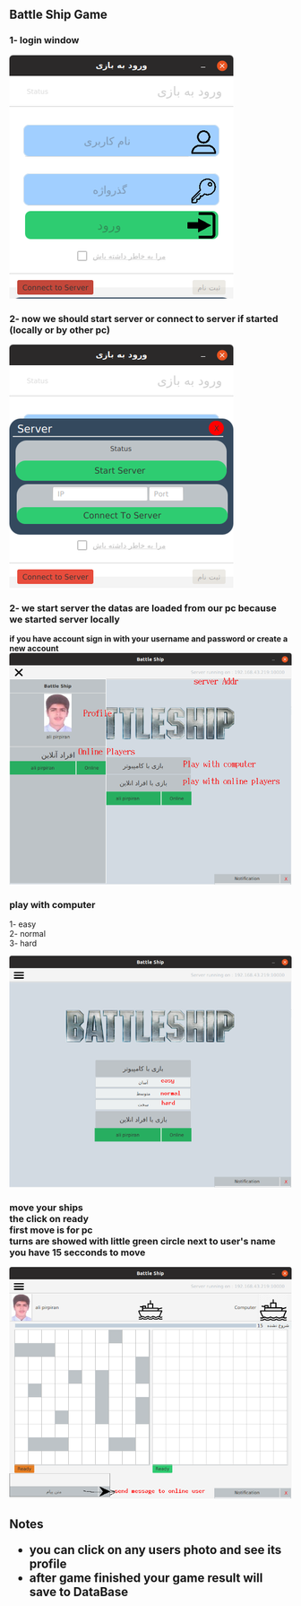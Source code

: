<h2>
    Battle Ship Game
</h2>


<h3>
1-    login window
</h3>
<img src="images/login">

<h3>
2-    now we should start server or connect to server if started (locally or by other pc)
</h3>

<img src="images/server.png">

<h3>
2-    we start server 
the datas are loaded from our pc because we started server locally
</h3>

<strong>
if you have account sign in with your username and password 
or create a new account
</strong>

<img src="images/firstpageMenu.png">

<br>

<h3>
    play with computer
</h3>

<p>
    1- easy <br>
    2- normal <br>
    3- hard 
<p>

<img src="images/playWithPc.png">

<br>

<h3>
move your ships <br>
the click on ready <br>
first move is for pc <br>
turns are showed with little green circle next to user's name <br>
you have 15 secconds to move  <br>
</h3>
<img src="images/gamePage.png">

<h2>
    Notes
 <ul>
    <li> you can click on any users photo and see its profile</li>
    <li> after game finished your game result will save to DataBase </li>
 </ul>
</h2>